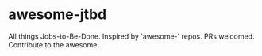 awesome-jtbd
============

All things Jobs-to-Be-Done. Inspired by 'awesome-' repos. PRs welcomed. Contribute to the awesome.
